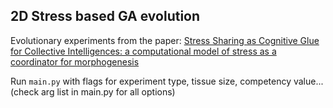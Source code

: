 ## 2D Stress based GA evolution

Evolutionary experiments from the paper: [Stress Sharing as Cognitive Glue for Collective Intelligences: a computational model of stress as a coordinator for morphogenesis]


Run `main.py` with flags for experiment type, tissue size, competency value... (check arg list in main.py for all options) 

[Stress Sharing as Cognitive Glue for Collective Intelligences: a computational model of stress as a coordinator for morphogenesis]: https://osf.io/preprints/osf/9y8ku



